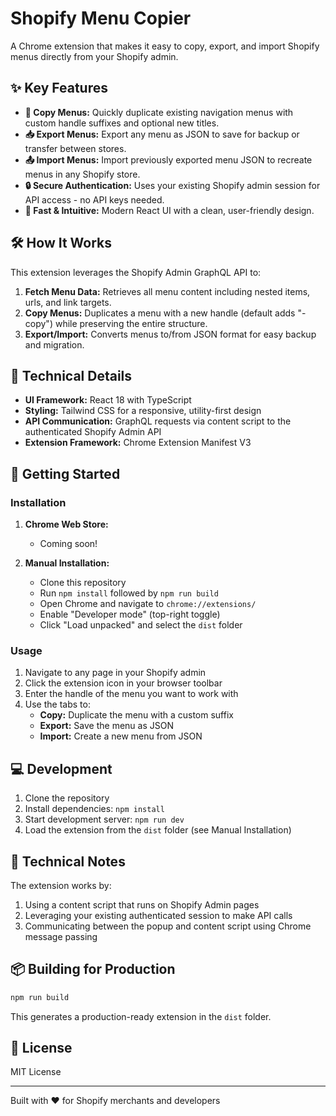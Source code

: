 # Shopify Menu Copier

A Chrome extension that makes it easy to copy, export, and import Shopify menus directly from your Shopify admin.

## ✨ Key Features

* **🔄 Copy Menus:** Quickly duplicate existing navigation menus with custom handle suffixes and optional new titles.
* **📥 Export Menus:** Export any menu as JSON to save for backup or transfer between stores.
* **📤 Import Menus:** Import previously exported menu JSON to recreate menus in any Shopify store.
* **🔒 Secure Authentication:** Uses your existing Shopify admin session for API access - no API keys needed.
* **🚀 Fast & Intuitive:** Modern React UI with a clean, user-friendly design.

## 🛠️ How It Works

This extension leverages the Shopify Admin GraphQL API to:

1. **Fetch Menu Data:** Retrieves all menu content including nested items, urls, and link targets.
2. **Copy Menus:** Duplicates a menu with a new handle (default adds "-copy") while preserving the entire structure.
3. **Export/Import:** Converts menus to/from JSON format for easy backup and migration.

## 🔧 Technical Details

* **UI Framework:** React 18 with TypeScript
* **Styling:** Tailwind CSS for a responsive, utility-first design
* **API Communication:** GraphQL requests via content script to the authenticated Shopify Admin API
* **Extension Framework:** Chrome Extension Manifest V3

## 🚀 Getting Started

### Installation

1. **Chrome Web Store:**
   * Coming soon!

2. **Manual Installation:**
   * Clone this repository
   * Run `npm install` followed by `npm run build`
   * Open Chrome and navigate to `chrome://extensions/`
   * Enable "Developer mode" (top-right toggle)
   * Click "Load unpacked" and select the `dist` folder

### Usage

1. Navigate to any page in your Shopify admin
2. Click the extension icon in your browser toolbar
3. Enter the handle of the menu you want to work with
4. Use the tabs to:
   * **Copy:** Duplicate the menu with a custom suffix
   * **Export:** Save the menu as JSON
   * **Import:** Create a new menu from JSON

## 💻 Development

1. Clone the repository
2. Install dependencies: `npm install`
3. Start development server: `npm run dev`
4. Load the extension from the `dist` folder (see Manual Installation)

## 📄 Technical Notes

The extension works by:

1. Using a content script that runs on Shopify Admin pages
2. Leveraging your existing authenticated session to make API calls
3. Communicating between the popup and content script using Chrome message passing

## 📦 Building for Production

```bash
npm run build
```

This generates a production-ready extension in the `dist` folder.

## 📝 License

MIT License

---

Built with ❤️ for Shopify merchants and developers